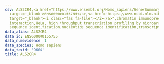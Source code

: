 ```yaml
---
csv: ALS2CR4,<a href="https://www.ensembl.org/Homo_sapiens/Gene/Summary?db=core;g=ENSG00000155755"
  target="_blank">ENSG00000155755</a>,<a href="https://www.ncbi.nlm.nih.gov/pubmed/17216044"
  target="_blank"><i class="fas fa-file"></i></a>",chromatin immunoprecipitation assay,direct
  interaction,HeLa, high throughput transcription profiling by microarray,nucleotide
  sequence identification,nucleotide sequence identification,transcriptional regulation,
data_alias: ALS2CR4
data_id: ENSG00000155755
data_numevidence: 1
data_species: Homo sapiens
data_taxid: '9606'
title: ALS2CR4
---
```

